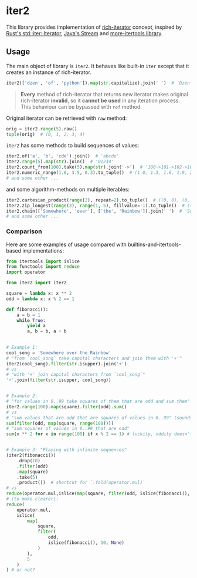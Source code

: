 # iter2

This library provides implementation of 
[rich-iterator](http://code.activestate.com/recipes/498272-rich-iterator-wrapper/) 
concept, inspired by 
[Rust's std::iter::Iterator](https://doc.rust-lang.org/std/iter/trait.Iterator.html), 
[Java's Stream](https://docs.oracle.com/javase/8/docs/api/?java/util/stream/Stream.html)
and [more-itertools library](https://more-itertools.readthedocs.io/en/latest/).


##  Usage
The main object of library is `iter2`. It behaves like built-in 
`iter` except that it creates an instance of rich-iterator. 
```python
iter2(['dzen', 'of', 'python']).map(str.capitalize).join(' ')  # 'Dzen Of Python'
```

> **Every** method of rich-iterator that returns new iterator makes original rich-iterator **invalid**, so it
> **cannot be used** in any iteration process. This behaviour can be bypassed with `ref` method. 

Original iterator can be retrieved with `raw` method:
```python
orig = iter2.range(5).raw()
tuple(orig)  # (0, 1, 2, 3, 4)
```

`iter2` has some methods to build sequences of values:
```python
iter2.of('a', 'b', 'cde').join()  # 'abcde'
iter2.range(5).map(str).join()  # '01234'
iter2.count_from(100).take(5).map(str).join('->')  # '100->101->102->103->104'
iter2.numeric_range(1.0, 3.5, 0.3).to_tuple()  # (1.0, 1.3, 1.6, 1.9, 2.2, 2.5, 2.8, 3.1, 3.4)
# and some other ...
```

and some algorithm-methods on multiple iterables:
```python
iter2.cartesian_product(range(2), repeat=2).to_tuple()  # ((0, 0), (0, 1), (1, 0), (1, 1))
iter2.zip_longest(range(3), range(1, 5), fillvalue=-1).to_tuple()  # ((0, 1), (1, 2), (2, 3), (-1, 4))
iter2.chain(['Somewhere', 'over'], ['the', 'Rainbow']).join(' ')  # 'Somewhere over the Rainbow
# and some other ...
```


### Comparison
Here are some examples of usage compared with builtins-and-itertools-based 
implementations:

```python
from itertools import islice
from functools import reduce
import operator

from iter2 import iter2

square = lambda x: x ** 2
odd = lambda x: x % 2 == 1

def fibonacci():
    a = b = 1
    while True:
        yield a
        a, b = b, a + b
        

# Example 1:
cool_song = 'Somewhere over the Rainbow'
# "from `cool_song` take capital characters and join them with '+'"
iter2(cool_song).filter(str.isupper).join('+')
# vs
# "with '+' join capital characters from `cool_song`"
'+'.join(filter(str.isupper, cool_song)) 


# Example 2:
# "for values in 0..99 take squares of them that are odd and sum them" (sounds like algo)
iter2.range(100).map(square).filter(odd).sum()
# vs
# "sum values that are odd that are squares of values in 0..99" (sounds like shit)
sum(filter(odd, map(square, range(100))))
# "sum squares of values in 0..99 that are odd"
sum(x ** 2 for x in range(100) if x % 2 == 1) # luckily, oddity doesn't change on squaring


# Example 3: "Playing with infinite sequences"
(iter2(fibonacci())
    .drop(10)
    .filter(odd)
    .map(square)
    .take(5)
    .product())  # shortcut for `.fold(operator.mul)`
# vs
reduce(operator.mul,islice(map(square, filter(odd, islice(fibonacci(), 10, None))), 5))  # (counting braces balance and commas positions)
# (to make clearer):
reduce(
    operator.mul,
    islice(
        map(
            square, 
            filter(
                odd, 
                islice(fibonacci(), 10, None)
            )
        ), 
        5
    )
) # or not?
```
